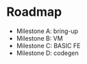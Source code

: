 # Roadmap

- Milestone A: bring-up
- Milestone B: VM
- Milestone C: BASIC FE
- Milestone D: codegen
